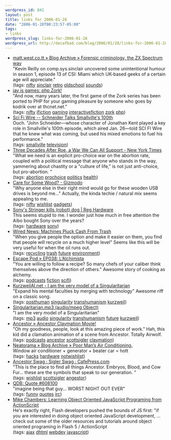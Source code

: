 ```yaml
--- 
wordpress_id: 841
layout: post
title: links for 2006-01-28
date: "2006-01-28T00:23:57-05:00"
tags: 
- links
wordpress_slug: links-for-2006-01-28
wordpress_url: http://decafbad.com/blog/2006/01/28/links-for-2006-01-28
---
```

<ul class="delicious">
	<li>
		<div class="delicious-link"><a href="http://matt.west.co.tt/spectrum/csi-miami/">matt.west.co.tt » Blog Archive » Forensic criminology, the ZX Spectrum way</a></div>
		<div class="delicious-extended">"Kevin Reilly on comp.sys.sinclair uncovered some unintentional humour in season 1, episode 13 of CSI: Miami which UK-based geeks of a certain age will appreciate."</div>
		<div class="delicious-tags">(tags: <a href="http://del.icio.us/deusx/nifty">nifty</a> <a href="http://del.icio.us/deusx/sinclair">sinclair</a> <a href="http://del.icio.us/deusx/retro">retro</a> <a href="http://del.icio.us/deusx/oldschool">oldschool</a> <a href="http://del.icio.us/deusx/sounds">sounds</a>)</div>
	</li>
	<li>
		<div class="delicious-link"><a href="http://jayisgames.com/archives/2006/01/php_zork.php">jay is games: php Zork!</a></div>
		<div class="delicious-extended">"And now, many years later, the first game of the Zork series has been ported to PHP for your gaming pleasure by someone who goes by kodrik over at thcnet.net."</div>
		<div class="delicious-tags">(tags: <a href="http://del.icio.us/deusx/nifty">nifty</a> <a href="http://del.icio.us/deusx/ifiction">ifiction</a> <a href="http://del.icio.us/deusx/gaming">gaming</a> <a href="http://del.icio.us/deusx/interactivefiction">interactivefiction</a> <a href="http://del.icio.us/deusx/zork">zork</a> <a href="http://del.icio.us/deusx/php">php</a>)</div>
	</li>
	<li>
		<div class="delicious-link"><a href="http://www.scifi.com/scifiwire/index.php?id=34364">Sci Fi Wire -- Schneider Talks Smallville's 100th</a></div>
		<div class="delicious-extended">Ouch.  "John Schneider—whose character of Jonathan Kent played a key role in Smallville's 100th episode, which aired Jan. 26—told SCI FI Wire that he knew what was coming, but used his mixed emotions to fuel his performance."</div>
		<div class="delicious-tags">(tags: <a href="http://del.icio.us/deusx/smallville">smallville</a> <a href="http://del.icio.us/deusx/television">television</a>)</div>
	</li>
	<li>
		<div class="delicious-link"><a href="http://www.nytimes.com/2006/01/22/opinion/22saletan.html?ei=5090&en=226e8bc4245f24a5&ex=1295586000&partner=rssuserland&emc=rss&pagewanted=all">Three Decades After Roe, a War We Can All Support - New York Times</a></div>
		<div class="delicious-extended">"What we need is an explicit pro-choice war on the abortion rate, coupled with a political message that anyone who stands in the way, yammering about chastity or a "culture of life," is not just anti-choice, but pro-abortion. "</div>
		<div class="delicious-tags">(tags: <a href="http://del.icio.us/deusx/abortion">abortion</a> <a href="http://del.icio.us/deusx/prochoice">prochoice</a> <a href="http://del.icio.us/deusx/politics">politics</a> <a href="http://del.icio.us/deusx/health">health</a>)</div>
	</li>
	<li>
		<div class="delicious-link"><a href="http://us.gizmodo.com/gadgets/portable-media/care-for-some-wood-150627.php">Care for Some Wood? - Gizmodo</a></div>
		<div class="delicious-extended">"Why anyone else in their right mind would go for these wooden USB drives is beyond me..." Actually, the kinda techie / natural mix seems appealing to me.</div>
		<div class="delicious-tags">(tags: <a href="http://del.icio.us/deusx/nifty">nifty</a> <a href="http://del.icio.us/deusx/wishlist">wishlist</a> <a href="http://del.icio.us/deusx/gadgets">gadgets</a>)</div>
	</li>
	<li>
		<div class="delicious-link"><a href="http://www.reghardware.co.uk/2006/01/27/sony_kills_off_aibo/">Sony's Stringer kills (robot) dog | Reg Hardware</a></div>
		<div class="delicious-extended">This seems stupid to me.  I wonder just how much in free attention the Aibo bought Sony over the years?</div>
		<div class="delicious-tags">(tags: <a href="http://del.icio.us/deusx/hardware">hardware</a> <a href="http://del.icio.us/deusx/sony">sony</a>)</div>
	</li>
	<li>
		<div class="delicious-link"><a href="http://www.wired.com/news/technology/0,70078-0.html?tw=rss.technology">Wired News: Machines Pluck Cash From Trash</a></div>
		<div class="delicious-extended">"When you give people the option and make it easier on them, you find that people will recycle on a much higher level"  Seems like this will be very useful for when the oil runs out.</div>
		<div class="delicious-tags">(tags: <a href="http://del.icio.us/deusx/recycling">recycling</a> <a href="http://del.icio.us/deusx/trash">trash</a> <a href="http://del.icio.us/deusx/future">future</a> <a href="http://del.icio.us/deusx/environment">environment</a>)</div>
	</li>
	<li>
		<div class="delicious-link"><a href="http://www.escapepod.org/2006/01/25/ep038-lalchimista/">Escape Pod » EP038: L’Alchimista</a></div>
		<div class="delicious-extended">"You are willing to follow a recipe? So many chefs of your caliber think themselves above the direction of others."  Awesome story of cooking as alchemy.</div>
		<div class="delicious-tags">(tags: <a href="http://del.icio.us/deusx/podcasts">podcasts</a> <a href="http://del.icio.us/deusx/fiction">fiction</a> <a href="http://del.icio.us/deusx/scifi">scifi</a>)</div>
	</li>
	<li>
		<div class="delicious-link"><a href="http://www.kurzweilai.net/meme/frame.html?main=/articles/art0626.html">KurzweilAI.net - I am the very model of a Singularitarian</a></div>
		<div class="delicious-extended">"Expand his mental faculties by merging with technology"  Awesome riff on a classic song.</div>
		<div class="delicious-tags">(tags: <a href="http://del.icio.us/deusx/posthuman">posthuman</a> <a href="http://del.icio.us/deusx/singularity">singularity</a> <a href="http://del.icio.us/deusx/transhumanism">transhumanism</a> <a href="http://del.icio.us/deusx/kurzweil">kurzweil</a>)</div>
	</li>
	<li>
		<div class="delicious-link"><a href="http://transhumanism.org/resources/Singularitarian.mp3">Singularitarian.mp3 (audio/mpeg Object)</a></div>
		<div class="delicious-extended">"I am the very model of a Singularitarian"</div>
		<div class="delicious-tags">(tags: <a href="http://del.icio.us/deusx/mp3">mp3</a> <a href="http://del.icio.us/deusx/audio">audio</a> <a href="http://del.icio.us/deusx/singularity">singularity</a> <a href="http://del.icio.us/deusx/transhumanism">transhumanism</a> <a href="http://del.icio.us/deusx/future">future</a> <a href="http://del.icio.us/deusx/kurzweil">kurzweil</a>)</div>
	</li>
	<li>
		<div class="delicious-link"><a href="http://scottsigler.podshow.com/2006/01/25/ancestor-claymation-movie/">Ancestor » Ancestor Claymation Movie!</a></div>
		<div class="delicious-extended">"Oh my goodness, people, look at this amazing piece of work."  Hah, this kid did a clamation animation of a scene from Ancestor.  Totally Airwolf.</div>
		<div class="delicious-tags">(tags: <a href="http://del.icio.us/deusx/podcasts">podcasts</a> <a href="http://del.icio.us/deusx/ancestor">ancestor</a> <a href="http://del.icio.us/deusx/scottsigler">scottsigler</a> <a href="http://del.icio.us/deusx/claymation">claymation</a>)</div>
	</li>
	<li>
		<div class="delicious-link"><a href="http://www.neatorama.com/2005/12/27/poor-mans-air-conditioning/">Neatorama » Blog Archive » Poor Man’s Air Conditioning.</a></div>
		<div class="delicious-extended">Window air conditioner + generator + beater car = hott</div>
		<div class="delicious-tags">(tags: <a href="http://del.icio.us/deusx/hacks">hacks</a> <a href="http://del.icio.us/deusx/hardware">hardware</a> <a href="http://del.icio.us/deusx/notwishlist">notwishlist</a>)</div>
	</li>
	<li>
		<div class="delicious-link"><a href="http://www.cafepress.com/scottsigler/935883">Ancestor Swag : Sigler Swag : CafePress.com</a></div>
		<div class="delicious-extended">"This is the place to find all things Ancestor. Embryos, Blood, and Cow Fur... these are the symbols that speak to our generation. "</div>
		<div class="delicious-tags">(tags: <a href="http://del.icio.us/deusx/wishlist">wishlist</a> <a href="http://del.icio.us/deusx/scottsigler">scottsigler</a> <a href="http://del.icio.us/deusx/angestor">angestor</a>)</div>
	</li>
	<li>
		<div class="delicious-link"><a href="http://bash.org/?608100">QDB: Quote #608100</a></div>
		<div class="delicious-extended">"imagine being that guy... WORST NIGHT OUT EVER"</div>
		<div class="delicious-tags">(tags: <a href="http://del.icio.us/deusx/funny">funny</a> <a href="http://del.icio.us/deusx/quotes">quotes</a> <a href="http://del.icio.us/deusx/irc">irc</a>)</div>
	</li>
	<li>
		<div class="delicious-link"><a href="http://weblogs.macromedia.com/mesh/archives/2006/01/learning_object_1.cfm">Mike Chambers: Learning Object Oriented JavaScript Programing from ActionScript</a></div>
		<div class="delicious-extended">He's exactly right, Flash developers pushed the bounds of JS first: "if you are interested in doing object oriented JavaScript development, ... check out some of the older resources and tutorials around object oriented programing in Flash 5 / ActionScript</div>
		<div class="delicious-tags">(tags: <a href="http://del.icio.us/deusx/ajax">ajax</a> <a href="http://del.icio.us/deusx/dhtml">dhtml</a> <a href="http://del.icio.us/deusx/webdev">webdev</a> <a href="http://del.icio.us/deusx/javascript">javascript</a>)</div>
	</li>
</ul>
